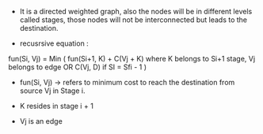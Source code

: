 - It is a directed weighted graph, also the nodes will be in different levels called stages, those nodes will not be interconnected but leads to the destination.


- recusrsive equation :

fun(Si, Vj) = Min (
                fun(Si+1, K) + C(Vj + K) where K belongs to Si+1 stage, Vj belongs to edge
                OR
                C(Vj, D) if SI = Sfi - 1
)

- fun(Si, Vj) -> refers to minimum cost to reach the destination from source Vj in Stage i.

- K resides in stage i + 1

- Vj is an edge 

